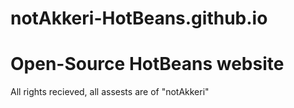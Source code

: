 # notAkkeri-HotBeans.github.io
# Open-Source  HotBeans website 



All rights recieved, all assests are of "notAkkeri"
